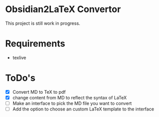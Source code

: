 # Obsidian2LaTeX Convertor

This project is still work in progress.

# Requirements 

- texlive

# ToDo's

- [x] Convert MD to TeX to pdf
- [X] change content from MD to reflect the syntax of LaTeX
- [ ] Make an interface to pick the MD file you want to convert
- [ ] Add the option to choose an custom LaTeX template to the interface
